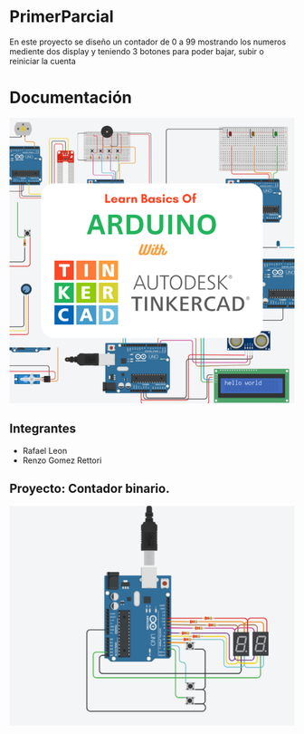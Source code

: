 # PrimerParcial
En este proyecto se diseño un contador de 0 a 99 mostrando los numeros mediente dos display y teniendo 3 botones para poder bajar, subir o reiniciar la cuenta
# Documentación 
![Tinkercad](./Image/arduino.png)


## Integrantes 
- Rafael Leon
- Renzo Gomez Rettori

## Proyecto: Contador binario.
![Tinkercad](./Image/Arduinodosdisplay.png)
